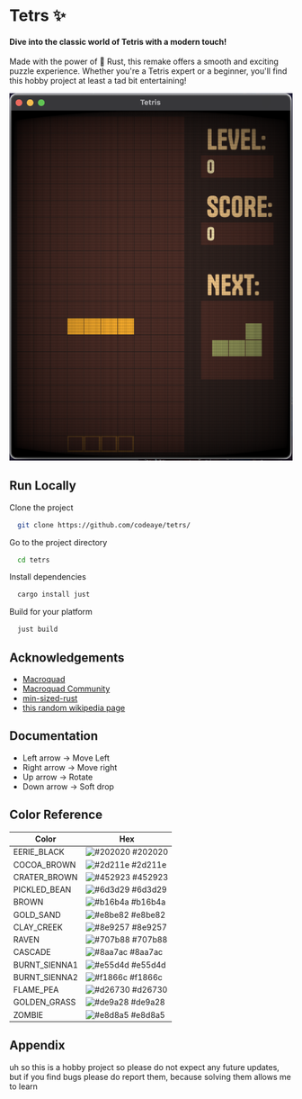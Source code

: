 
# Tetrs ✨

#### Dive into the classic world of Tetris with a modern touch!
Made with the power of 🦀 Rust, this remake offers a smooth and exciting puzzle experience. Whether you're a Tetris expert or a beginner, you'll find this hobby project at least a tad bit entertaining!


![Preview](resources/game.png)


## Run Locally

Clone the project

```bash
  git clone https://github.com/codeaye/tetrs/
```

Go to the project directory

```bash
  cd tetrs
```

Install dependencies

```bash
  cargo install just
```

Build for your platform

```bash
  just build
```




## Acknowledgements

 - [Macroquad](https://macroquad.rs/)
 - [Macroquad Community](https://discord.gg/WfEp6ut)
 - [min-sized-rust](https://github.com/johnthagen/min-sized-rust)
 - [this random wikipedia page](https://en.wikipedia.org/wiki/Tetris_(NES_video_game))


## Documentation

- Left arrow -> Move Left
- Right arrow -> Move right
- Up arrow -> Rotate
- Down arrow -> Soft drop

## Color Reference

| Color             | Hex                                                                |
| ----------------- | ------------------------------------------------------------------ |
| EERIE_BLACK | ![#202020](https://via.placeholder.com/10/202020?text=+) #202020|
| COCOA_BROWN | ![#2d211e](https://via.placeholder.com/10/2d211e?text=+) #2d211e|
| CRATER_BROWN | ![#452923](https://via.placeholder.com/10/452923?text=+) #452923|
| PICKLED_BEAN | ![#6d3d29](https://via.placeholder.com/10/6d3d29?text=+) #6d3d29|
| BROWN | ![#b16b4a](https://via.placeholder.com/10/b16b4a?text=+) #b16b4a|
| GOLD_SAND | ![#e8be82](https://via.placeholder.com/10/e8be82?text=+) #e8be82|
| CLAY_CREEK | ![#8e9257](https://via.placeholder.com/10/8e9257?text=+) #8e9257|
| RAVEN | ![#707b88](https://via.placeholder.com/10/707b88?text=+) #707b88|
| CASCADE | ![#8aa7ac](https://via.placeholder.com/10/8aa7ac?text=+) #8aa7ac|
| BURNT_SIENNA1 | ![#e55d4d](https://via.placeholder.com/10/e55d4d?text=+) #e55d4d|
| BURNT_SIENNA2 | ![#f1866c](https://via.placeholder.com/10/f1866c?text=+) #f1866c|
| FLAME_PEA | ![#d26730](https://via.placeholder.com/10/d26730?text=+) #d26730|
| GOLDEN_GRASS | ![#de9a28](https://via.placeholder.com/10/de9a28?text=+) #de9a28|
| ZOMBIE | ![#e8d8a5](https://via.placeholder.com/10/e8d8a5?text=+) #e8d8a5|


## Appendix

uh so this is a hobby project so please do not expect any future updates, but if you find bugs please do report them, because solving them allows me to learn


